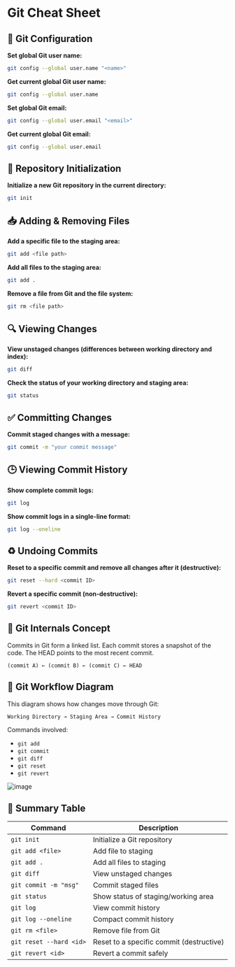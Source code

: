 # Git Cheat Sheet

## 🔧 Git Configuration

**Set global Git user name:**
```bash
git config --global user.name "<name>"
```

**Get current global Git user name:**
```bash
git config --global user.name
```

**Set global Git email:**
```bash
git config --global user.email "<email>"
```

**Get current global Git email:**
```bash
git config --global user.email
```

## 📁 Repository Initialization

**Initialize a new Git repository in the current directory:**
```bash
git init
```

## 📥 Adding & Removing Files

**Add a specific file to the staging area:**
```bash
git add <file path>
```

**Add all files to the staging area:**
```bash
git add .
```

**Remove a file from Git and the file system:**
```bash
git rm <file path>
```

## 🔍 Viewing Changes

**View unstaged changes (differences between working directory and index):**
```bash
git diff
```

**Check the status of your working directory and staging area:**
```bash
git status
```

## ✅ Committing Changes

**Commit staged changes with a message:**
```bash
git commit -m "your commit message"
```

## 🕒 Viewing Commit History

**Show complete commit logs:**
```bash
git log
```

**Show commit logs in a single-line format:**
```bash
git log --oneline
```

## ♻️ Undoing Commits

**Reset to a specific commit and remove all changes after it (destructive):**
```bash
git reset --hard <commit ID>
```

**Revert a specific commit (non-destructive):**
```bash
git revert <commit ID>
```

## 🧠 Git Internals Concept

Commits in Git form a linked list. Each commit stores a snapshot of the code. The HEAD points to the most recent commit.

```
(commit A) ← (commit B) ← (commit C) ← HEAD
```

## 🧭 Git Workflow Diagram

This diagram shows how changes move through Git:

```
Working Directory → Staging Area → Commit History
```

Commands involved:
- `git add`
- `git commit`
- `git diff`
- `git reset`
- `git revert`

![image](https://github.com/user-attachments/assets/60534904-4cf6-4d80-915f-55300c3b231e)




## 📌 Summary Table

| Command | Description |
|---------|-------------|
| `git init` | Initialize a Git repository |
| `git add <file>` | Add file to staging |
| `git add .` | Add all files to staging |
| `git diff` | View unstaged changes |
| `git commit -m "msg"` | Commit staged files |
| `git status` | Show status of staging/working area |
| `git log` | View commit history |
| `git log --oneline` | Compact commit history |
| `git rm <file>` | Remove file from Git |
| `git reset --hard <id>` | Reset to a specific commit (destructive) |
| `git revert <id>` | Revert a commit safely |








